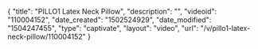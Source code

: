 {
    "title": "PILLO1 Latex Neck Pillow",
    "description": "",
    "videoid": "110004152",
    "date_created": "1502524929",
    "date_modified": "1504247455",
    "type": "captivate",
    "layout": "video",
    "url": "\/v\/pillo1-latex-neck-pillow\/110004152"
}